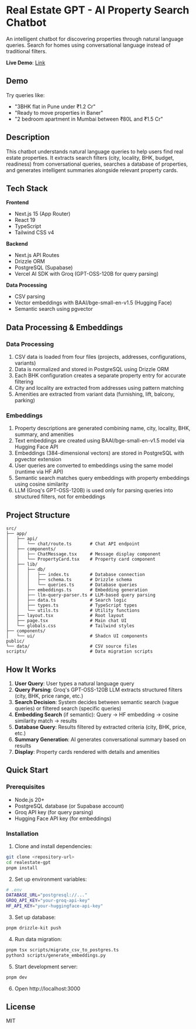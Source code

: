 # Real Estate GPT - AI Property Search Chatbot

An intelligent chatbot for discovering properties through natural language queries. Search for homes using conversational language instead of traditional filters.

**Live Demo**: [Link](https://realestate-gpt-beta.vercel.app/)

## Demo

Try queries like:
- "3BHK flat in Pune under ₹1.2 Cr"
- "Ready to move properties in Baner"
- "2 bedroom apartment in Mumbai between ₹80L and ₹1.5 Cr"

## Description

This chatbot understands natural language queries to help users find real estate properties. It extracts search filters (city, locality, BHK, budget, readiness) from conversational queries, searches a database of properties, and generates intelligent summaries alongside relevant property cards.

## Tech Stack

**Frontend**
- Next.js 15 (App Router)
- React 19
- TypeScript
- Tailwind CSS v4

**Backend**
- Next.js API Routes
- Drizzle ORM
- PostgreSQL (Supabase)
- Vercel AI SDK with Groq (GPT-OSS-120B for query parsing)

**Data Processing**
- CSV parsing
- Vector embeddings with BAAI/bge-small-en-v1.5 (Hugging Face)
- Semantic search using pgvector

## Data Processing & Embeddings

### Data Processing
1. CSV data is loaded from four files (projects, addresses, configurations, variants)
2. Data is normalized and stored in PostgreSQL using Drizzle ORM
3. Each BHK configuration creates a separate property entry for accurate filtering
4. City and locality are extracted from addresses using pattern matching
5. Amenities are extracted from variant data (furnishing, lift, balcony, parking)

### Embeddings
1. Property descriptions are generated combining name, city, locality, BHK, summary, and amenities
2. Text embeddings are created using BAAI/bge-small-en-v1.5 model via Hugging Face API
3. Embeddings (384-dimensional vectors) are stored in PostgreSQL with pgvector extension
4. User queries are converted to embeddings using the same model (runtime via HF API)
5. Semantic search matches query embeddings with property embeddings using cosine similarity
6. LLM (Groq's GPT-OSS-120B) is used only for parsing queries into structured filters, not for embeddings

## Project Structure

```
src/
├── app/
│   ├── api/
│   │   └── chat/route.ts       # Chat API endpoint
│   ├── components/
│   │   ├── ChatMessage.tsx     # Message display component
│   │   └── PropertyCard.tsx    # Property card component
│   ├── lib/
│   │   ├── db/
│   │   │   ├── index.ts        # Database connection
│   │   │   ├── schema.ts       # Drizzle schema
│   │   │   └── queries.ts      # Database queries
│   │   ├── embeddings.ts       # Embedding generation
│   │   ├── llm-query-parser.ts # LLM-based query parsing
│   │   ├── data.ts             # Search logic
│   │   ├── types.ts            # TypeScript types
│   │   └── utils.ts            # Utility functions
│   ├── layout.tsx              # Root layout
│   ├── page.tsx                # Main chat UI
│   └── globals.css             # Tailwind styles
├── components/
│   └── ui/                     # Shadcn UI components
public/
└── data/                       # CSV source files
scripts/                        # Data migration scripts
```

## How It Works

1. **User Query**: User types a natural language query
2. **Query Parsing**: Groq's GPT-OSS-120B LLM extracts structured filters (city, BHK, price range, etc.)
3. **Search Decision**: System decides between semantic search (vague queries) or filtered search (specific queries)
4. **Embedding Search** (if semantic): Query → HF embedding → cosine similarity match → results
5. **Database Query**: Results filtered by extracted criteria (city, BHK, price, etc.)
6. **Summary Generation**: AI generates conversational summary based on results
7. **Display**: Property cards rendered with details and amenities

## Quick Start

### Prerequisites
- Node.js 20+
- PostgreSQL database (or Supabase account)
- Groq API key (for query parsing)
- Hugging Face API key (for embeddings)

### Installation

1. Clone and install dependencies:
```bash
git clone <repository-url>
cd realestate-gpt
pnpm install
```

2. Set up environment variables:
```bash
# .env
DATABASE_URL="postgresql://..."
GROQ_API_KEY="your-groq-api-key"
HF_API_KEY="your-huggingface-api-key"
```

3. Set up database:
```bash
pnpm drizzle-kit push
```

4. Run data migration:
```bash
pnpm tsx scripts/migrate_csv_to_postgres.ts
python3 scripts/generate_embeddings.py
```

5. Start development server:
```bash
pnpm dev
```

6. Open http://localhost:3000



## License

MIT

